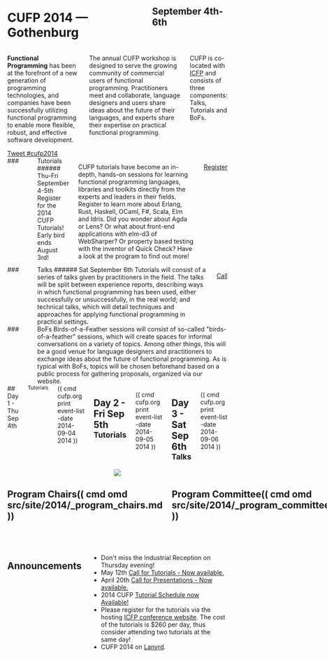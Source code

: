 <div style="background-image: url(img/943x200_2048px-Poseidon_2011.JPG)">
<div class="row">
<div class="small-12 columns">
<h1>CUFP 2014 — Gothenburg</h1>
<h2>September 4th-6th</h2>
</div>
</div>
</div>

<div class="row" media:type="text/omd">
<div class="small-12 columns" media:type="text/omd">

**Functional Programming** has been at the forefront of a new
generation of programming technologies, and companies have been
successfully utilizing functional programming to enable more flexible,
robust, and effective software development.

The annual CUFP workshop is designed to serve the growing community of
commercial users of functional programming. Practitioners meet and
collaborate, language designers and users share ideas about the future
of their languages, and experts share their expertise on practical
functional programming.

CUFP is co-located with [ICFP](http://icfpconference.org/icfp2014/)
and consists of three components: Talks, Tutorials and BoFs.

</div>
</div>

<div class="row">
<div class="medium-6 columns">
<a href="https://twitter.com/intent/tweet?button_hashtag=cufp2014"
class="twitter-hashtag-button" data-size="large"
data-related="cufpconference">Tweet #cufp2014</a>
</div>

<div class="medium-6 columns">

</div>

</div>

<div class="row" media:type="text/omd">

<div class="medium-4 columns tutorial" media:type="text/omd">
### <i class="fi-laptop"></i> Tutorials
###### Thu-Fri September 4-5th
Register for the 2014 CUFP Tutorials! Early bird ends August 3rd!

CUFP tutorials have become an in-depth, hands-on sessions for learning functional programming languages, libraries and toolkits directly from the experts and leaders in their fields. Register to learn more about Erlang, Rust, Haskell, OCaml, F#, Scala, Elm and Idris. Did you wonder about Agda or Lens? Or what about front-end applications with elm-d3 of WebSharper? Or property based testing with the inventor of Quick Check? Have a look at the program to find out more!

<a href="https://regmaster4.com/2014conf/ICFP14/register.php" class="tiny radius button">Register</a>
</div>

<div class="medium-4 columns talk" media:type="text/omd">
### <i class="fi-microphone"></i> Talks
###### Sat September 6th
Tutorials will consist of a series of talks given by practitioners in
the field. The talks will be split between experience reports,
describing ways in which functional programming has been used, either
successfully or unsuccessfully, in the real world; and technical
talks, which will detail techniques and approaches for applying
functional programming in practical settings.

<a href="/2014/call-for-presentations.html" class="tiny radius button">Call</a>
</div>

<div class="medium-4 columns bof" media:type="text/omd">
### <i class="flaticon-pen43"></i> BoFs
Birds-of-a-Feather sessions will consist of so-called
"birds-of-a-feather" sessions, which will create spaces for informal
conversations on a variety of topics. Among other things, this will be
a good venue for language designers and practitioners to exchange
ideas about the future of functional programming. As is typical with
BoFs, topics will be chosen beforehand based on a public process for
gathering proposals, organized via our website.
</div>

</div>

<div id="schedule" class="row" media:type="text/omd">
<div class="small-12 columns" media:type="text/omd">
## Day 1 - Thu Sep 4th  <small>Tutorials</small>
(( cmd cufp.org print event-list -date 2014-09-04 2014 ))

## Day 2 - Fri Sep 5th <small>Tutorials</small>
(( cmd cufp.org print event-list -date 2014-09-05 2014 ))

## Day 3 - Sat Sep 6th <small>Talks</small>
(( cmd cufp.org print event-list -date 2014-09-06 2014 ))

</div>
</div>

<div style="text-align:center" class="pane-dark" media:type="text/omd">
<img src="img/1024x400_3675479286_f5ce0a6c93_b.jpg" />
</div>

<div class="row" media:type="text/omd">
<div class="small-12 columns" media:type="text/omd">

## Program Chairs(( cmd omd src/site/2014/_program_chairs.md ))

## Program Committee(( cmd omd src/site/2014/_program_committee.md ))

## Tutorial Organizers
- Francesco Cesarini (Erlang Solutions)
- Thomas Arts (Quviq AB)

</div>
</div>

<div class="pane-light" media:type="text/omd">
<div class="row" media:type="text/omd">
<div class="small-12 columns" media:type="text/omd">

## Announcements

- Don't miss the Industrial Reception on Thursday evening!
- May 12th [Call for Tutorials - Now
  available.](/2014/call-for-tutorials.html)
- April 20th [Call for Presentations - Now
  available.](/2014/call-for-presentations.html)
- 2014 CUFP [Tutorial Schedule now
  Available!](/2014/tutorial-schedule.html)
- Please register for the tutorials via the hosting [ICFP conference
  website](https://regmaster4.com/2014conf/ICFP14/register.php). The
  cost of the tutorials is $260 per day, thus consider attending two
  tutorials at the same day!
- CUFP 2014 on [Lanyrd](http://lanyrd.com/2014/cufp2014/).

</div>
</div>
</div>
